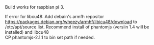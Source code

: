 Build works for raspbian pi 3.

If error for libcu48:
Add debain's armfh repositor https://packages.debian.org/wheezy/armhf/libicu48/download to /etc/apt/source.list.
Recommend install of phantomjs (versiin 1.4 will be installed) and libcu48  
CP phantomjs-2.1.1 to bin 
set path if needed.
